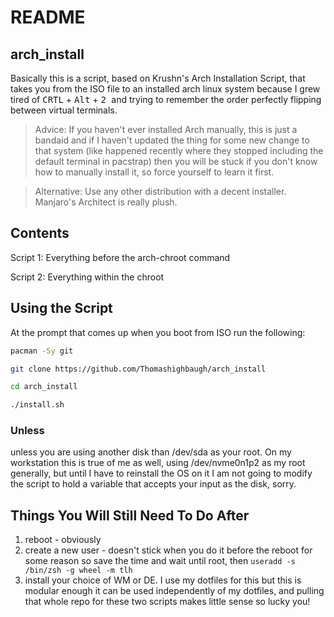 # README
## arch_install

Basically this is a script, based on Krushn's Arch Installation Script, that takes you from the ISO file to an installed arch linux system because I grew tired of <kbd>CRTL</kbd> + <kbd>Alt</kbd> + <kbd> 2 </kbd> and trying to remember the order perfectly flipping between virtual terminals. 

> Advice: If you haven't ever installed Arch manually, this is just a bandaid and if I haven't updated the thing for some new change to that system (like happened recently where they stopped including the default terminal in pacstrap) then you will be stuck if you don't know how to manually install it, so force yourself to learn it first.

> Alternative: Use any other distribution with a decent installer. Manjaro's Architect is really plush.



## Contents 

Script 1: Everything before the arch-chroot command

Script 2: Everything within the chroot 


## Using the Script
At the prompt that comes up when you boot from ISO run the following:

```bash
pacman -Sy git 

git clone https://github.com/Thomashighbaugh/arch_install 

cd arch_install 

./install.sh 

```

### Unless
unless you are using another disk than /dev/sda as your root. On my workstation this is true of me as well, using /dev/nvme0n1p2 as my root generally, but until I have to reinstall the OS on it I am not going to modify the script to hold a variable that accepts your input as the disk, sorry. 



## Things You Will Still Need To Do After 

1. reboot - obviously
2. create a new user - doesn't stick when you do it before the reboot for some reason so save the time and wait until root, then 
`useradd -s /bin/zsh -g wheel -m tlh` 
3. install your choice of WM or DE. I use my dotfiles for this but this is modular enough it can be used independently of my dotfiles, and pulling that whole repo for these two scripts makes little sense so lucky you!